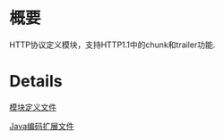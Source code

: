 # 概要 #

HTTP协议定义模块，支持HTTP1.1中的chunk和trailer功能.


# Details #

[模块定义文件](http://code.google.com/p/fpb/source/browse/trunk/com.fineqt.fpb.community/protocol/module/HttpProtocol.module)

[Java编码扩展文件](http://code.google.com/p/fpb/source/browse/trunk/com.fineqt.fpb.community/protocol/java/com/fineqt/fpb/protocol/HttpTypeEVExtFactory.java)
